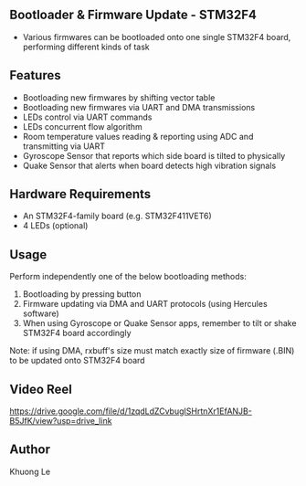 ## Bootloader & Firmware Update - STM32F4

- Various firmwares can be bootloaded onto one single STM32F4 board, performing different kinds of task


## Features

- Bootloading new firmwares by shifting vector table
- Bootloading new firmwares via UART and DMA transmissions
- LEDs control via UART commands
- LEDs concurrent flow algorithm
- Room temperature values reading & reporting using ADC and transmitting via UART
- Gyroscope Sensor that reports which side board is tilted to physically
- Quake Sensor that alerts when board detects high vibration signals


## Hardware Requirements

- An STM32F4-family board (e.g. STM32F411VET6)
- 4 LEDs (optional)


## Usage

Perform independently one of the below bootloading methods:
1. Bootloading by pressing button
2. Firmware updating via DMA and UART protocols (using Hercules software)
3. When using Gyroscope or Quake Sensor apps, remember to tilt or shake STM32F4 board accordingly

Note: if using DMA, rxbuff's size must match exactly size of firmware (.BIN) to be updated onto STM32F4 board


## Video Reel

https://drive.google.com/file/d/1zqdLdZCvbugISHrtnXr1EfANJB-B5JfK/view?usp=drive_link


## Author

Khuong Le